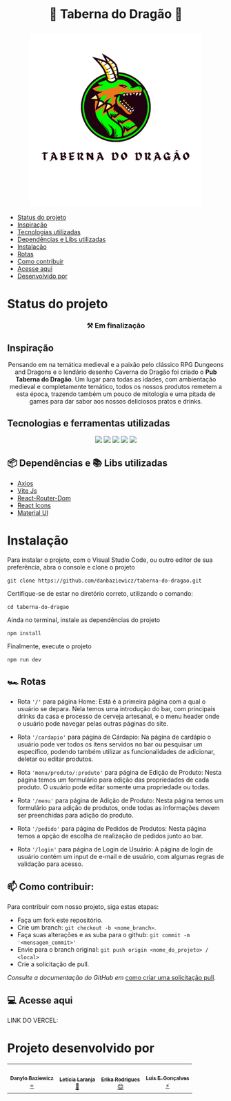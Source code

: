 # <p align="center">🍻 Taberna do Dragão 🐲</p>

<p align="center" width="100%">
<img src="https://github.com/danbaziewicz/taberna-do-dragao/blob/develop/src/assets/images/Logo_taberna_do_dragao.png?raw=true"/ width="400" title="hover text"></p>

<!--ts-->
   * [Status do projeto](#status-do-projeto)
   * [Inspiração](#inspiração)
   * [Tecnologias utilizadas](#tecnologias-e-ferramentas-utilizadas)
   * [Dependências e Libs utilizadas](#-dependências-e--libs-utilizadas)
   * [Instalação](#instalação)
   * [Rotas](#%EF%B8%8F-rotas)
   * [Como contribuir](#-como-contribuir)
   * [Acesse aqui](#-acesse-aqui)
   * [Desenvolvido por](#projeto-desenvolvido-por)
<!--te-->

# Status do projeto 
<h3 align="center">
  ⚒ Em finalização
</h3>

## Inspiração
<p align="center"> Pensando em na temática medieval e a paixão pelo clássico RPG Dungeons and Dragons e o lendário desenho Caverna do Dragão
foi criado o <strong>Pub Taberna do Dragão</strong>. Um lugar para todas as idades, com ambientação medieval e completamente temático, todos os nossos produtos remetem
a esta época, trazendo também um pouco de mitologia e uma pitada de games para dar sabor aos nossos deliciosos pratos e drinks.</p>

## Tecnologias e ferramentas utilizadas
<div align="center">
<img width="5%" src="https://cdn.jsdelivr.net/gh/devicons/devicon/icons/html5/html5-original.svg" />
<img width="5%" src="https://cdn.jsdelivr.net/gh/devicons/devicon/icons/css3/css3-original.svg" />
<img width="5%" src="https://cdn.jsdelivr.net/gh/devicons/devicon/icons/javascript/javascript-original.svg" />
<img width="5%" src="https://cdn.jsdelivr.net/gh/devicons/devicon/icons/react/react-original.svg" />
<img width="5%" src="https://cdn.jsdelivr.net/gh/devicons/devicon/icons/materialui/materialui-original.svg" />
</div>

## 📦 Dependências e 📚 Libs utilizadas
- <a href="https://axios-http.com/ptbr/">Axios</a>
- <a href="https://vitejs.dev/">Vite Js</a>
- <a href="https://v5.reactrouter.com/web/guides/quick-start">React-Router-Dom</a>
- <a href="https://react-icons.github.io/react-icons/">React Icons</a>
- <a href="https://mui.com/pt/">Material UI</a>

# Instalação
Para instalar o projeto, com o Visual Studio Code, ou outro editor de sua preferência,
abra o console e clone o projeto
``` 
git clone https://github.com/danbaziewicz/taberna-do-dragao.git 
```
Certifique-se de estar no diretório correto, utilizando o comando:
```
cd taberna-do-dragao
```
Ainda no terminal, instale as dependências do projeto
```
npm install
```
Finalmente, execute o projeto
```
npm run dev
```

## 🏎️ Rotas

* Rota ```'/'``` para página Home: Está é a primeira página com a qual o usuário se depara. Nela temos uma introdução do bar, com principais drinks da casa e processo de cerveja artesanal, e o menu header onde o usuário pode navegar pelas outras páginas do site.

* Rota ```'/cardapio'``` para página de Cárdapio: Na página de cardápio o usuário pode ver todos os itens servidos no bar ou pesquisar um específico, podendo também utilizar as funcionalidades de adicionar, deletar ou editar produtos.

* Rota ```'menu/produto/:produto'``` para página de Edição de Produto: Nesta página temos um formulário para edição das propriedades de cada produto. O usuário pode editar somente uma propriedade ou todas.

* Rota ```'/menu'``` para página de Adição de Produto: Nesta página temos um formulário para adição de produtos, onde todas as informações devem ser preenchidas para adição do produto.
 
* Rota ```'/pedido'``` para página de Pedidos de Produtos: Nesta página temos a opção de escolha de realização de pedidos junto ao bar.

* Rota ```'/login'``` para página de Login de Usuário: A página de login de usuário contém um input de e-mail e de usuário, com algumas regras de validação para acesso.

## 📫 Como contribuir:

Para contribuir com nosso projeto, siga estas etapas:

- Faça um fork este repositório.
- Crie um branch: `git checkout -b <nome_branch>`.
- Faça suas alterações e as suba para o github: `git commit -m '<mensagem_commit>'`
- Envie para o branch original: `git push origin <nome_do_projeto> / <local>`
- Crie a solicitação de pull.

 _Consulte a documentação do GitHub em_ [como criar uma solicitação pull](https://help.github.com/en/github/collaborating-with-issues-and-pull-requests/creating-a-pull-request).
 
 ## 💻 Acesse aqui
LINK DO VERCEL:

# Projeto desenvolvido por
<table align='center'>
  <tr>
    <td align="center"><a href="https://github.com/danbaziewicz"><img style="border-radius: 50%;" src="https://avatars.githubusercontent.com/u/102393531?v=4" width="100px;" alt=""/><br /><sub><b>Danylo Baziewicz</b></sub></a><br /><a href="https://github.com/danbaziewicz" title="Danylo">⭐</a></td>
    <td align="center"><a href="https://github.com/lelaranja"><img style="border-radius: 50%;" src="https://avatars.githubusercontent.com/u/93409210?v=4" width="100px;" alt=""/><br /><sub><b>Letícia Laranja</b></sub></a><br /><a href="https://github.com/lelaranja" title="Letícia">🍊</a></td>
    <td align="center"><a href="https://github.com/ErikaTav"><img style="border-radius: 50%;" src="https://avatars.githubusercontent.com/u/102770561?v=4" width="100px;" alt=""/><br /><sub><b>Erika Rodrigues</b></sub></a><br /><a href="https://github.com/ErikaTav" title="Erika">😊</a></td>
    <td align="center"><a href="https://github.com/luiseduardot17"><img style="border-radius: 50%;" src="https://avatars.githubusercontent.com/u/102761201?v=4" width="100px;" alt=""/><br /><sub><b>Luis E. Gonçalves</b></sub></a><br /><a href="https://github.com/luiseduardot17" title="Luis Eduardo">⚡</a></td>
  </tr>
